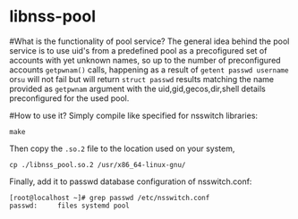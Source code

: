# libnss-pool

#What is the functionality of pool service?
The general idea behind the pool service is to use uid's from a predefined pool
as a precofigured set of accounts with yet unknown names, so up to the number of
preconfigured accounts `getpwnam()` calls, happening as a result 
of `getent passwd username` or`su` will not fail but will return `struct passwd`
results matching the name provided as `getpwnam` argument with the 
uid,gid,gecos,dir,shell details preconfigured for the used pool. 

#How to use it?
Simply compile like specified for nsswitch libraries:

```terminal
make
```
Then copy the `.so.2` file to the location used on your system,

```terminal
cp ./libnss_pool.so.2 /usr/x86_64-linux-gnu/
```

Finally, add it to passwd database configuration of nsswitch.conf:

```terminal
[root@localhost ~]# grep passwd /etc/nsswitch.conf
passwd:     files systemd pool
```
